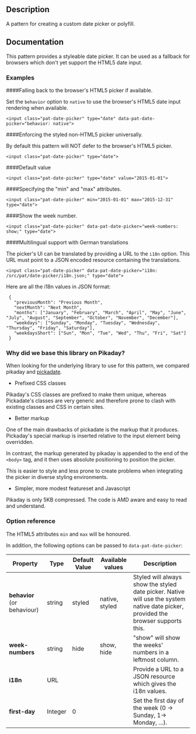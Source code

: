 ## Description

A pattern for creating a custom date picker or polyfill.

## Documentation

This pattern provides a styleable date picker. It can be used as a fallback
for browsers which don't yet support the HTML5 date input.

### Examples

####Falling back to the browser's HTML5 picker if available.

Set the `behavior` option to `native` to use the browser's HTML5 date input
rendering when available.

    <input class="pat-date-picker" type="date" data-pat-date-picker="behavior: native">

####Enforcing the styled non-HTML5 picker universally.

By default this pattern will NOT defer to the browser's HTML5 picker.

    <input class="pat-date-picker" type="date">

####Default value

    <input class="pat-date-picker" type="date" value="2015-01-01">

####Specifying the "min" and "max" attributes.

    <input class="pat-date-picker" min="2015-01-01" max="2015-12-31" type="date">

####Show the week number.

    <input class="pat-date-picker" data-pat-date-picker="week-numbers: show;" type="date">

####Multilingual support with German translations

The picker's UI can be translated by providing a URL to the `i18n` option. This
URL must point to a JSON encoded resource containing the translations.

    <input class="pat-date-picker" data-pat-date-picker="i18n: /src/pat/date-picker/i18n.json;" type="date">

Here are all the i18n values in JSON format:

     {
       "previousMonth": "Previous Month",
       "nextMonth": "Next Month",
       "months": ["January", "February", "March", "April", "May", "June", "July", "August", "September", "October", "November", "December"],
       "weekdays": ["Sunday", "Monday", "Tuesday", "Wednesday", "Thursday", "Friday", "Saturday"],
       "weekdaysShort": ["Sun", "Mon", "Tue", "Wed", "Thu", "Fri", "Sat"]
     }

### Why did we base this library on Pikaday?

When looking for the underlying library to use for this pattern, we compared
pikaday and [pickadate](https://dbushell.github.io/Pikaday/).

-   Prefixed CSS classes

Pikaday's CSS classes are prefixed to make them unique, whereas Pickadate's
classes are very generic and therefore prone to clash with existing classes and CSS in certain sites.

-   Better markup

One of the main drawbacks of pickadate is the markup that it produces.
Pickaday's special markup is inserted relative to the input element being overridden.

In contrast, the markup generated by pikaday is appended to the end of the
`<body>` tag, and it then uses absolute positioning to position the picker.

This is easier to style and less prone to create problems when integrating the
picker in diverse styling environments.

-   Simpler, more modest featureset and Javascript

Pikaday is only 5KB compressed. The code is AMD aware and easy to read and
understand.

### Option reference

The HTML5 attributes `min` and `max` will be honoured.

In addition, the following options can be passed to `data-pat-date-picker`:

| Property                    | Type    | Default Value | Available values | Description                                                  |
| --------------------------- | ------- | ------------- | ---------------- | ------------------------------------------------------------ |
| **behavior** (or behaviour) | string  | styled        | native, styled   | Styled will always show the styled date picker. Native will use the system native date picker, provided the browser supports this. |
| **week-numbers**            | string  | hide          | show, hide       | "show" will show the weeks' numbers in a leftmost column.    |
| **i18n**                    | URL     |               |                  | Provide a URL to a JSON resource which gives the i18n values. |
| **first-day**               | Integer | 0             |                  | Set the first day of the week (0 -> Sunday, 1-> Monday, ...). |
